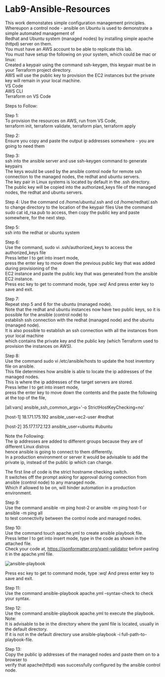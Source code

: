 # Lab9-Ansible-Resources
This work demonstates simple configuration management principles.  
Whereupon a control node - ansible on Ubuntu is used to demonstrate a simple automated management of  
Redhat and Ubuntu system (managed nodes) by installing simple apache (httpd) server on them.  
You must have an AWS account to be able to replicate this lab.  
You must have setup the following on your system, which could be mac or linux:  
Created a keypair using the command ssh-keygen, this keypair must be in your Terraform project directory.  
AWS will use the public key to provision the EC2 instances but the private key will remain in your local machine.  
VS Code  
AWS CLI  
Terraform on VS Code

Steps to Follow:  
  
Step 1:  
To provision the resources on AWS, run from VS Code,  
terraform init, terraform validate, terraform plan, terraform apply  
  
Step 2:  
Ensure you copy and paste the output ip addresses somewhere - you are going to need them  
  
Step 3:  
ssh into the ansible server and use ssh-keygen command to generate keypairs  
The keys would be used by the ansible control node for remote ssh connection to the managed nodes, 
the redhat and ubuntu servers.  
The key pair in Linux systems is located by default in the .ssh directory.  
The public key will be copied into the authorized_keys file of the managed nodes, the redhat and ubuntu servers.  
  
Step 4:
Use the command cd /home/ubuntu/.ssh and cd /home/redhat/.ssh to change directory to the location of the keypair files
Use the command sudo cat id_rsa.pub to access, then copy the public key and paste somewhere, for the next step.  
  
Step 5:  
ssh into the redhat or ubuntu system  
  
Step 6:  
Use the command, sudo vi .ssh/authorized_keys to access the authorized_keys file  
Press letter I to get into insert mode,  
press the enter key to move down the previous public key that was added during provisioning of the  
EC2 instance and paste the public key that was generated from the ansible EC2 instance.  
Press esc key to get to command mode, type :wq! And press enter key to save and exit.  
  
Step 7:  
Repeat step 5 and 6 for the ubuntu (managed node).  
Note that the redhat and ubuntu instances now have two public keys, so it is possible for the ansible (control node) to  
establish ssh connection with the redhat (managed node) and the ubuntu (managed node).  
It is also possible to establish an ssh connection with all the instances from your local machine  
which contains the private key and the public key (which Terraform used to provision the instances on AWS).  
  
Step 8:  
Use the command sudo vi /etc/ansible/hosts to update the host inventory file on ansible.  
This file determines how ansible is able to locate the ip addresses of the managed nodes.  
This is where the ip addresses of the target servers are stored.  
Press letter I to get into insert mode,  
press the enter key to move down the contents and the paste the following at the top of the file,  
  
[all:vars]
ansible_ssh_common_args='-o StrictHostKeyChecking=no'

[host-1]
18.171.175.192 ansible_user=ec2-user #redhat  
  
[host-2]
35.177.172.123 ansible_user=ubuntu #ubuntu  

Note the Following:  
The ip addresses are added to different groups because they are of different Linux distros  
hence ansible is going to connect to them differently.  
In a production environment or server it would be advisable to add the private ip, instead of the public ip which can change.  

The first line of code is the strict hostname checking switch.  
It switches off the prompt asking for approval during connection from ansible (control node) to any managed node.  
Which if allowed to be on, will hinder automation in a production environment.  

Step 9:  
Use the command ansible -m ping host-2 or ansible -m ping host-1 or ansible -m ping all  
to test connectivity between the control node and managed nodes.  

Step 10:  
Use the command touch apache.yml to create ansible playbook file.  
Press letter I to get into insert mode, type in the code as shown in the attached file.  
Check your code at, https://jsonformatter.org/yaml-validator before pasting it in the apache.yml file.

![ansible-playbook](https://github.com/sammyutere/Lab9-Ansible-Resources/assets/115847964/a9fa01d0-550a-4379-b136-6b5641bcf349)  

Press esc key to get to command mode, type :wq! And press enter key to save and exit.  

Step 11:  
Use the command ansible-playbook apache.yml –syntax-check to check your syntax.  

Step 12:  
Use the command ansible-playbook apache.yml to execute the playbook.  
Note:  
It is advisable to be in the directory where the yaml file is located, usually in the default directory.  
If it is not in the default directory use ansible-playbook -i full-path-to-playbook-file.  

Step 13:  
Copy the public ip addresses of the managed nodes and paste them on to a browser to  
verify that apache(httpd) was successfully configured by the ansible control node.



